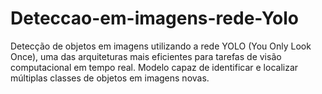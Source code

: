 # Deteccao-em-imagens-rede-Yolo
Detecção de objetos em imagens utilizando a rede YOLO (You Only Look Once), uma das arquiteturas mais eficientes para tarefas de visão computacional em tempo real. Modelo capaz de identificar e localizar múltiplas classes de objetos em imagens novas.
